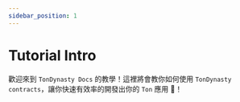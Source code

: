 ```yaml
---
sidebar_position: 1
---
```


# Tutorial Intro

歡迎來到 `TonDynasty Docs` 的教學！這裡將會教你如何使用 `TonDynasty contracts`，讓你快速有效率的開發出你的 `Ton` 應用 🙌！
